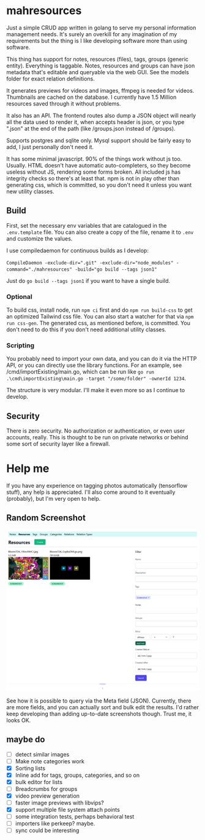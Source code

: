 # mahresources

Just a simple CRUD app written in golang to serve my personal information management needs. 
It's surely an overkill for any imagination of my requirements but the thing is I like developing software more than
using software.

This thing has support for notes, resources (files), tags, groups (generic entity). Everything is taggable. 
Notes, resources and groups can have json metadata that's editable and queryable via the web GUI.
See the models folder for exact relation definitions.

It generates previews for videos and images, ffmpeg is needed for videos. Thumbnails are cached on the database. I
currently have 1.5 Million resources saved through it without problems.

It also has an API. The frontend routes also dump a JSON object will nearly all the data used to render it, when
accepts header is json, or you type ".json" at the end of the path (like /groups.json instead of /groups).

Supports postgres and sqlite only. Mysql support should be fairly easy to add, I just personally don't need it.

It has some minimal javascript. 90% of the things work without js too. Usually. HTML doesn't have automatic 
auto-completers, so they become useless without JS, rendering some forms broken. All included js has integrity checks so
there's at least that. npm is not in play other than generating css, which is committed, so you don't need it unless you
want new utility classes.

## Build

First, set the necessary env variables that are catalogued in the `.env.template` file. You can also create a 
copy of the file, rename it to `.env` and customize the values.

I use compiledaemon for continuous builds as I develop:

`CompileDaemon -exclude-dir=".git" -exclude-dir="node_modules" -command="./mahresources" -build="go build --tags json1"`

Just do `go build --tags json1` if you want to have a single build.

### Optional

To build css, install node, run `npm ci` first and do `npm run build-css` to get an optimized Tailwind css file. 
You can also start a watcher for that via `npm run css-gen`. The generated css, as mentioned before, is committed. You
don't need to do this if you don't need additional utility classes.

### Scripting

You probably need to import your own data, and you can do it via the HTTP API, or you can directly use the library
functions. For an example, see /cmd/importExisting/main.go, which can be run like 
`go run .\cmd\importExisting\main.go -target "/some/folder" -ownerId 1234`.

The structure is very modular. I'll make it even more so
as I continue to develop. 

## Security

There is zero security. No authorization or authentication, or even user accounts, really. This is thought to be run
on private networks or behind some sort of security layer like a firewall. 

# Help me

If you have any experience on tagging photos automatically (tensorflow stuff), any help is appreciated. I'll also come 
around to it eventually (probably), but I'm very open to help.

## Random Screenshot

![Screenshot of the app](img.png "I admit that I'm too lazy to add enough fake data for a better screenshot")

See how it is possible to query via the Meta field (JSON). Currently, there are more fields, and you can actually sort
and bulk edit the results. I'd rather keep developing than adding up-to-date screenshots though. Trust me, it looks OK.

## maybe do

- [ ] detect similar images
- [ ] Make note categories work
- [X] Sorting lists
- [X] Inline add for tags, groups, categories, and so on
- [X] bulk editor for lists
- [ ] Breadcrumbs for groups
- [X] video preview generation
- [ ] faster image previews with libvips?
- [X] support multiple file system attach points
- [ ] some integration tests, perhaps behavioral test
- [ ] importers like perkeep? maybe.
- [ ] sync could be interesting
